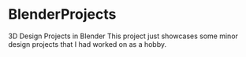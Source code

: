 # BlenderProjects
3D Design Projects in Blender
This project just showcases some minor design projects that I had worked on as a hobby.
